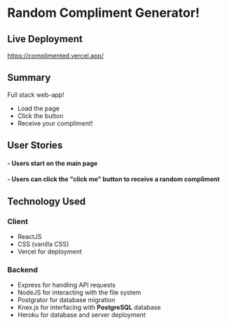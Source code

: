 # Random Compliment Generator!

## Live Deployment

https://complimented.vercel.app/

## Summary

Full stack web-app!

- Load the page
- Click the button
- Receive your compliment!

## User Stories

#### - Users start on the main page

 #### - Users can click the "click me" button to receive a random compliment

## Technology Used

### Client

- ReactJS
- CSS (vanilla CSS)
- Vercel for deployment

### Backend

- Express for handling API requests
- NodeJS for interacting with the file system
- Postgrator for database migration
- Knex.js for interfacing with **PostgreSQL** database
- Heroku for database and server deployment
